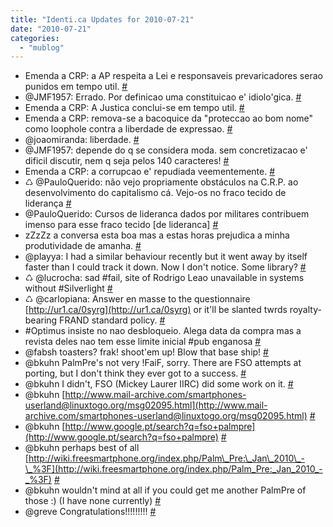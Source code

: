 ```yaml
---
title: "Identi.ca Updates for 2010-07-21"
date: "2010-07-21"
categories: 
  - "mublog"
---
```


- Emenda a CRP: a AP respeita a Lei e responsaveis prevaricadores serao punidos em tempo util. [#](http://identi.ca/notice/42633499)
- @JMF1957: Errado. Por definicao uma constituicao e' idiolo'gica. [#](http://identi.ca/notice/42633684)
- Emenda a CRP: A Justica conclui-se em tempo util. [#](http://identi.ca/notice/42634211)
- Emenda a CRP: remova-se a bacoquice da "proteccao ao bom nome" como loophole contra a liberdade de expressao. [#](http://identi.ca/notice/42634400)
- @joaomiranda: liberdade. [#](http://identi.ca/notice/42634678)
- @JMF1957: depende do q se considera moda. sem concretizacao e' dificil discutir, nem q seja pelos 140 caracteres! [#](http://identi.ca/notice/42635082)
- Emenda a CRP: a corrupcao e' repudiada veementemente. [#](http://identi.ca/notice/42635344)
- ♺ @PauloQuerido: não vejo propriamente obstáculos na C.R.P. ao desenvolvimento do capitalismo cá. Vejo-os no fraco tecido de liderança [#](http://identi.ca/notice/42635420)
- @PauloQuerido: Cursos de lideranca dados por militares contribuem imenso para esse fraco tecido \[de lideranca\] [#](http://identi.ca/notice/42635547)
- zZzZz a conversa esta boa mas a estas horas prejudica a minha produtividade de amanha. [#](http://identi.ca/notice/42635814)
- @playya: I had a similar behaviour recently but it went away by itself faster than I could track it down. Now I don't notice. Some library? [#](http://identi.ca/notice/42696305)
- ♺ @lucrocha: sad #fail, site of Rodrigo Leao unavailable in systems without #Silverlight [#](http://identi.ca/notice/42742608)
- ♺ @carlopiana: Answer en masse to the questionnaire [http://ur1.ca/0syrg](http://ur1.ca/0syrg) or it'll be slanted twrds royalty-bearing FRAND standard policy. [#](http://identi.ca/notice/42742842)
- #Optimus insiste no nao desbloqueio. Alega data da compra mas a revista deles nao tem esse limite inicial #pub enganosa [#](http://identi.ca/notice/42799894)
- @fabsh toasters? frak! shoot'em up! Blow that base ship! [#](http://identi.ca/notice/42810359)
- @bkuhn PalmPre's not very !FaiF, sorry. There are FSO attempts at porting, but I don't think they ever got to a success. [#](http://identi.ca/notice/42810957)
- @bkuhn I didn't, FSO (Mickey Laurer IIRC) did some work on it. [#](http://identi.ca/notice/42811971)
- @bkuhn [http://www.mail-archive.com/smartphones-userland@linuxtogo.org/msg02095.html](http://www.mail-archive.com/smartphones-userland@linuxtogo.org/msg02095.html) [#](http://identi.ca/notice/42812493)
- @bkuhn [http://www.google.pt/search?q=fso+palmpre](http://www.google.pt/search?q=fso+palmpre) [#](http://identi.ca/notice/42812592)
- @bkuhn perhaps best of all [http://wiki.freesmartphone.org/index.php/Palm\_Pre:\_Jan\_2010\_-\_%3F](http://wiki.freesmartphone.org/index.php/Palm_Pre:_Jan_2010_-_%3F) [#](http://identi.ca/notice/42813049)
- @bkuhn wouldn't mind at all if you could get me another PalmPre of those :) (I have none currently) [#](http://identi.ca/notice/42813367)
- @greve Congratulations!!!!!!!!! [#](http://identi.ca/notice/42831252)

